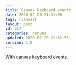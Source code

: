 ```yaml
---
title: Canvas keyboard events
date: 2020-02-20 21:31:00
tags: [canvas]
layout: post
id: 617
categories: canvas
updated: 2020-02-20 21:32:53
version: 1.0
---
```


With canvas keyboard events.

<!-- more -->
